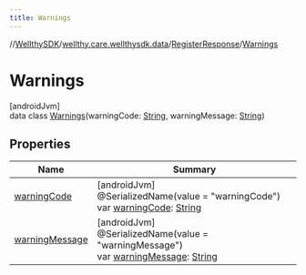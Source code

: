 ```yaml
---
title: Warnings
---
```

//[WellthySDK](../../../../index.html)/[wellthy.care.wellthysdk.data](../../index.html)/[RegisterResponse](../index.html)/[Warnings](index.html)



# Warnings



[androidJvm]\
data class [Warnings](index.html)(warningCode: [String](https://kotlinlang.org/api/latest/jvm/stdlib/kotlin/-string/index.html), warningMessage: [String](https://kotlinlang.org/api/latest/jvm/stdlib/kotlin/-string/index.html))



## Properties


| Name | Summary |
|---|---|
| [warningCode](warning-code.html) | [androidJvm]<br>@SerializedName(value = "warningCode")<br>var [warningCode](warning-code.html): [String](https://kotlinlang.org/api/latest/jvm/stdlib/kotlin/-string/index.html) |
| [warningMessage](warning-message.html) | [androidJvm]<br>@SerializedName(value = "warningMessage")<br>var [warningMessage](warning-message.html): [String](https://kotlinlang.org/api/latest/jvm/stdlib/kotlin/-string/index.html) |

